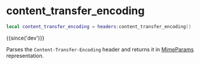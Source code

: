 # content_transfer_encoding

```lua
local content_transfer_encoding = headers:content_transfer_encoding()
```

{{since('dev')}}

Parses the `Content-Transfer-Encoding` header and returns it in [MimeParams](index.md#mimeparams) representation.
